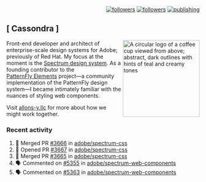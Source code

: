 <p align="right"><a rel="me" href="https://front-end.social/@castastrophe">
    <img alt="followers" title="Follow me on Mastodon" src="https://img.shields.io/mastodon/follow/109297102751309835?domain=https%3A%2F%2Ffront-end.social&label=Follow&logo=mastodon&logoColor=white&style=for-the-badge&labelColor=008080&color=006969"/></a>
  <a href="https://codepen.io/castastrophe/">
    <img alt="followers" title="Follow me on CodePen" src="https://img.shields.io/badge/23-1?color=640464&labelColor=7c007c&style=for-the-badge&logo=codepen&label=Follow"/></a>
<a href="https://castastrophe.medium.com/">
    <img alt="publishing" title="View articles on Medium" src="https://img.shields.io/badge/107-1?color=666&labelColor=444&label=subscribe&logo=medium&logoColor=white&style=for-the-badge"/></a>
</p>

## [&nbsp;Cassondra&nbsp;]

<img align="right" src="https://github-production-user-asset-6210df.s3.amazonaws.com/1840295/253016758-ba468774-1cd3-42c2-8f43-947b5eeb5edf.png" height="200" alt="A circular logo of a coffee cup viewed from above; abstract, dark outlines with hints of teal and creamy tones">

Front-end developer and architect of enterprise-scale design systems for Adobe; previously of Red Hat. My focus at the moment is the [Spectrum design system](https://github.com/adobe/spectrum-css). As a founding contributor to the [PatternFly&nbsp;Elements](https://github.com/patternfly/patternfly-elements) project&mdash;a community implementation of the PatternFly design system&mdash;I became intimately familiar with the nuances of styling web components.

Visit [allons-y.llc](http://allons-y.llc/) for more about how we might work together.

### Recent activity

<!--START_SECTION:activity-->
1. 🎉 Merged PR [#3666](https://github.com/adobe/spectrum-css/pull/3666) in [adobe/spectrum-css](https://github.com/adobe/spectrum-css)
2. 💪 Opened PR [#3667](https://github.com/adobe/spectrum-css/pull/3667) in [adobe/spectrum-css](https://github.com/adobe/spectrum-css)
3. 🎉 Merged PR [#3665](https://github.com/adobe/spectrum-css/pull/3665) in [adobe/spectrum-css](https://github.com/adobe/spectrum-css)
4. 🗣 Commented on [#5355](https://github.com/adobe/spectrum-web-components/pull/5355#issuecomment-2795056440) in [adobe/spectrum-web-components](https://github.com/adobe/spectrum-web-components)
5. 🗣 Commented on [#5363](https://github.com/adobe/spectrum-web-components/pull/5363#issuecomment-2795002840) in [adobe/spectrum-web-components](https://github.com/adobe/spectrum-web-components)
<!--END_SECTION:activity-->
